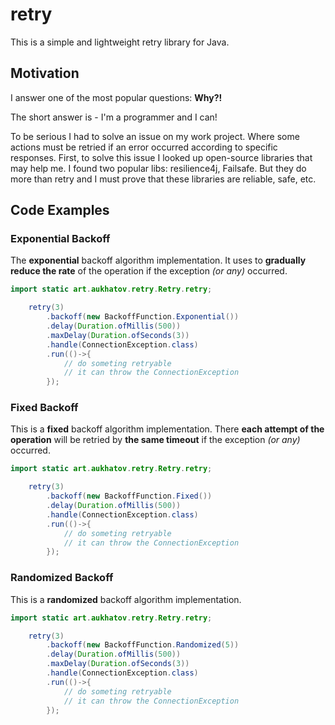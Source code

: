# retry

This is a simple and lightweight retry library for Java.

## Motivation
I answer one of the most popular questions: **Why?!**

The short answer is - I'm a programmer and I can!

To be serious I had to solve an issue on my work project. Where some actions must be retried if an error occurred according to specific responses.
First, to solve this issue I looked up open-source libraries that may help me. I found two popular libs: resilience4j, Failsafe.
But they do more than retry and I must prove that these libraries are reliable, safe, etc.

## Code Examples

### Exponential Backoff

The **exponential** backoff algorithm implementation.
It uses to **gradually reduce the rate** of the operation if the exception _(or any)_ occurred.

```java
import static art.aukhatov.retry.Retry.retry;

    retry(3)
        .backoff(new BackoffFunction.Exponential())
        .delay(Duration.ofMillis(500))
        .maxDelay(Duration.ofSeconds(3))
        .handle(ConnectionException.class)
        .run(()->{
            // do someting retryable
            // it can throw the ConnectionException
        });
```

### Fixed Backoff

This is a **fixed** backoff algorithm implementation.
There **each attempt of the operation** will be retried by **the same timeout** if the exception _(or any)_ occurred.

```java
import static art.aukhatov.retry.Retry.retry;

    retry(3)
        .backoff(new BackoffFunction.Fixed())
        .delay(Duration.ofMillis(500))
        .handle(ConnectionException.class)
        .run(()->{
            // do someting retryable
            // it can throw the ConnectionException
        });
```

### Randomized Backoff

This is a **randomized** backoff algorithm implementation.

```java
import static art.aukhatov.retry.Retry.retry;

    retry(3)
        .backoff(new BackoffFunction.Randomized(5))
        .delay(Duration.ofMillis(500))
        .maxDelay(Duration.ofSeconds(3))
        .handle(ConnectionException.class)
        .run(()->{
            // do someting retryable
            // it can throw the ConnectionException
        });
```
